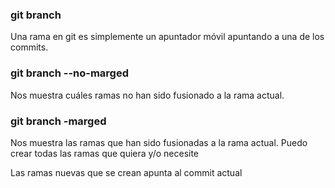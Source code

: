 ### git branch
Una rama en git es simplemente un apuntador móvil apuntando a una de los commits.

### git branch --no-marged
Nos muestra cuáles ramas no han sido fusionado a la rama actual.

### git branch -marged
Nos muestra las ramas que han sido fusionadas a la rama actual.
Puedo crear todas las ramas que quiera y/o necesite

Las ramas nuevas que se crean apunta al commit actual
